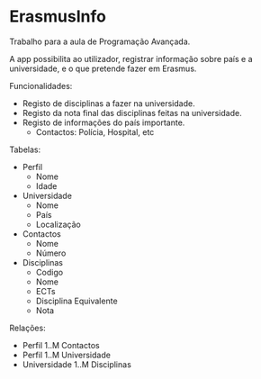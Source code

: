 # ErasmusInfo
Trabalho para a aula de Programação Avançada.

A app possibilita ao utilizador, registrar informação sobre país e a universidade, e o que pretende fazer em Erasmus.

Funcionalidades:
 
  - Registo de disciplinas a fazer na universidade.
  - Registo da nota final das disciplinas feitas na universidade.
  - Registo de informações do país importante. 
    - Contactos: Polícia, Hospital, etc
 
 Tabelas:
 
  - Perfil
    - Nome
    - Idade
  - Universidade
    - Nome
    - País
    - Localização
  - Contactos
    - Nome
    - Número
  - Disciplinas
    - Codigo
    - Nome
    - ECTs
    - Disciplina Equivalente
    - Nota
   
 Relações:
  
   - Perfil 1..M Contactos
   - Perfil 1..M Universidade
   - Universidade 1..M Disciplinas
  
  
  
